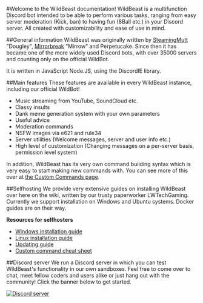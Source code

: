 #Welcome to the WildBeast documentation!
WildBeast is a multifunction Discord bot intended to be able to perform various tasks, ranging from easy server moderation (Kick, ban) to having fun (8Ball etc.) in your Discord server. All created with customizability and ease of use in mind.

##General information
WildBeast was originally written by [SteamingMutt](https://github.com/SteamingMutt) "Dougley", [Mirrorbreak](https://github.com/Mirrorbreak) "Mirrow" and Perpetucake. Since then it has became one of the more widely used Discord bots, with over 35000 servers and counting only on the official WildBot.

It is written in JavaScript Node.JS, using the DiscordIE library.

##Main features
These features are available in every WildBeast instance, including our official WildBot!

- Music streaming from YouTube, SoundCloud etc.
- Classy insults
- Dank meme generation system with your own parameters
- Useful advice
- Moderation commands
- NSFW images via e621 and rule34
- Server utilities (Welcome messages, server and user info etc.)
- High level of customization (Changing messages on a per-server basis, permission level system)

In addition, WildBeast has its very own command building syntax which is very easy to start making new commands with. You can see more of this over at [the Custom Commands page](custom_commands.md).

##Selfhosting
We provide very extensive guides on installing WildBeast over here on the wiki, written by our trusty paperworker LWTechGaming. Currently we support installation on Windows and Ubuntu systems. Docker guides are on their way.

**Resources for selfhosters**

- [Windows installation guide](install_windows.md)
- [Linux installation guide](install_linux.md)
- [Updating guide](updating.md)
- [Custom command cheat sheet](custom_commands.md)

##Discord server
We run a Discord server in which you can test WildBeast's functionality in our own sandboxes. Feel free to come over to chat, meet fellow coders and users alike or just hang out with the community! Click the banner below to get started.

  <a href="https://discord.gg/0cFoiR5QVh5LZlQO"><img src="https://discordapp.com/api/guilds/110462143152803840/widget.png?style=banner2" alt="Discord server"></a>
